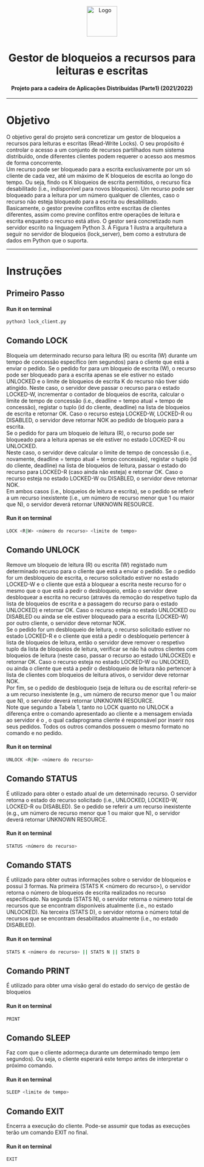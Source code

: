 <p align="center">
    <img src="https://www.freepnglogos.com/uploads/server-png/server-icon-download-icons-17.png" alt="Logo" width="80" height="80">
</p>

# <h1 align="center">Gestor de bloqueios a recursos para leituras e escritas</h1>
<h4 align="center">Projeto para a cadeira de Aplicações Distribuídas (Parte1) (2021/2022)</h4>

<hr>

# Objetivo
O objetivo geral do projeto será concretizar um gestor de bloqueios a recursos para leituras e escritas (Read-Write Locks). O seu propósito é controlar o acesso a um conjunto de recursos partilhados num sistema distribuído, onde diferentes clientes podem requerer o acesso aos mesmos de forma concorrente. <br>
Um recurso pode ser bloqueado para a escrita exclusivamente por um só cliente de cada vez, até um máximo de K bloqueios de escrita ao longo do tempo.
Ou seja, findo os K bloqueios de escrita permitidos, o recurso fica desabilitado (i.e., indisponível para novos bloqueios). Um recurso pode ser bloqueado para a leitura por um número qualquer de clientes, caso o recurso não esteja bloqueado para a escrita ou desabilitado. <br>
Basicamente, o gestor previne conflitos entre escritas de clientes diferentes, assim como previne conflitos entre operações de leitura e escrita enquanto o recurso está ativo. O gestor será concretizado num servidor escrito na linguagem Python 3. A Figura 1 ilustra a arquitetura a seguir no servidor de bloqueios (lock_server), bem como a estrutura de dados em Python que o suporta.

<hr>

# Instruções   

## Primeiro Passo 

#### **Run it on terminal** 
```bash
python3 lock_client.py
```
## Comando LOCK

Bloqueia um determinado recurso para leitura (R) ou escrita (W) durante um tempo de concessão específico (em segundos) para o cliente que está a enviar o pedido. Se o pedido for para um bloqueio de escrita (W), o recurso pode ser bloqueado para a escrita apenas
se ele estiver no estado UNLOCKED e o limite de bloqueios de escrita K do recurso não tiver sido atingido. Neste caso, o servidor deve passar o recurso para o estado LOCKED-W, incrementar o contador de bloqueios de escrita, calcular o limite de tempo de concessão (i.e., deadline = tempo atual + tempo de concessão), registar o tuplo (id do cliente, deadline) na lista de bloqueios de escrita e retornar OK. Caso o recurso esteja LOCKED-W, LOCKED-R
ou DISABLED, o servidor deve retornar NOK ao pedido de bloqueio para a escrita. <br>
Se o pedido for para um bloqueio de leitura (R), o recurso pode ser bloqueado para a leitura apenas se ele estiver no estado LOCKED-R ou UNLOCKED. <br> Neste caso, o servidor deve calcular o limite de tempo de concessão (i.e., novamente, deadline = tempo atual + tempo concessão),
registar o tuplo (id do cliente, deadline) na lista de bloqueios de leitura, passar o estado do recurso para LOCKED-R (caso ainda não esteja) e retornar OK. Caso o recurso esteja no estado LOCKED-W ou DISABLED, o servidor deve retornar NOK. <br>
Em ambos casos (i.e., bloqueios de leitura e escrita), se o pedido se referir a um recurso inexistente (i.e., um número de recurso menor que 1 ou maior que N), o servidor deverá retornar UNKNOWN RESOURCE.


#### **Run it on terminal** 
```bash
LOCK <R|W> <número do recurso> <limite de tempo>
```

## Comando UNLOCK

Remove um bloqueio de leitura (R) ou escrita (W) registado num determinado recurso para o cliente que está a enviar o pedido. Se o pedido for um desbloqueio de escrita, o recurso solicitado estiver no estado LOCKED-W e o cliente que está a bloquear a escrita neste recurso for o mesmo que o que está a pedir o desbloqueio, então o servidor deve desbloquear a escrita no recurso (através da remoção do respetivo tuplo da lista de bloqueios de escrita e a passagem do recurso para o estado UNLOCKED) e retornar OK. Caso o recurso esteja no estado UNLOCKED ou DISABLED ou ainda se ele estiver bloqueado para a escrita (LOCKED-W) por outro cliente, o servidor deve retornar NOK. <br>
Se o pedido for um desbloqueio de leitura, o recurso solicitado estiver no estado LOCKED-R e o cliente que está a pedir o desbloqueio pertencer à lista de bloqueios de leitura, então o servidor deve remover o respetivo tuplo da lista de bloqueios de leitura, verificar se não há outros clientes com bloqueios de leitura (neste caso, passar o recurso ao estado UNLOCKED) e retornar OK. Caso o recurso esteja no estado LOCKED-W ou UNLOCKED, ou ainda o cliente que está a pedir o desbloqueio de leitura não pertencer à lista de clientes com bloqueios de leitura ativos, o servidor deve retornar NOK. <br>
Por fim, se o pedido de desbloqueio (seja de leitura ou de escrita) referir-se a um recurso inexistente (e.g., um número de recurso menor que 1 ou maior que N), o servidor deverá retornar UNKNOWN RESOURCE. <br>
Note que segundo a Tabela 1, tanto no LOCK quanto no UNLOCK a diferença entre o comando apresentado ao cliente e a mensagem enviada ao servidor é o <id do cliente>, o qual cadaprograma cliente é responsável por inserir nos seus pedidos. Todos os outros comandos possuem o mesmo formato no comando e no pedido.  
    
#### **Run it on terminal** 
```bash
UNLOCK <R|W> <número do recurso>
```
    
## Comando STATUS

É utilizado para obter o estado atual de um determinado recurso. O servidor retorna o estado do recurso solicitado (i.e., UNLOCKED, LOCKED-W, LOCKED-R ou DISABLED). Se o pedido se referir a um recurso inexistente (e.g., um número de recurso menor que 1 ou maior que N), o servidor deverá retornar UNKNOWN RESOURCE. 

#### **Run it on terminal** 
```bash
STATUS <número do recurso>
```
    
## Comando STATS  
    
É utilizado para obter outras informações sobre o servidor de bloqueios e possui 3 formas. Na primeira (STATS K <número do recurso>), o servidor retorna o número de bloqueios de escrita realizados no recurso especificado. Na segunda (STATS N), o servidor retorna o número total de recursos que se encontram disponíveis atualmente (i.e., no estado UNLOCKED). Na terceira (STATS D), o servidor retorna o número total de recursos que se encontram desabilitados atualmente (i.e., no estado DISABLED).

#### **Run it on terminal** 
```bash
STATS K <número do recurso> || STATS N || STATS D
```

## Comando PRINT
É utilizado para obter uma visão geral do estado do serviço de gestão de bloqueios

#### **Run it on terminal** 
```bash
PRINT
```   
## Comando SLEEP 
    
Faz com que o cliente adormeça durante um determinado tempo (em segundos). Ou seja, o cliente esperará este tempo antes de interpretar o próximo comando. 

#### **Run it on terminal** 
```bash
SLEEP <limite de tempo>
```   
    
## Comando EXIT 
    
Encerra a execução do cliente. Pode-se assumir que todas as execuções terão um comando EXIT no final.
 
#### **Run it on terminal** 
```bash
EXIT
```
